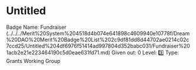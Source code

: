 # Untitled

Badge Name: Fundraiser  (../../../Merit%20System%204518d4b074e641898c4609940e10778f/Dream%20DAO%20Merit%20Badge%20List%202c9df81dd8d44702ae0214c02c7ccd25/Untitled%204df6976f51414ad997804d352babc031/Fundraiser%201acb2e21e223464190c5d0eae631fd71.md)
Given out: 0
Level: 3️⃣
Type: Grants Working Group